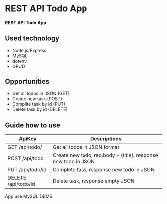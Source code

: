 # REST API Todo App

#### REST API Todo App

## Used technology

- Node.js/Express
- MySQL
- dotenv
- GRUD

## Opportunities

- Get all todos in JSON (GET)
- Create new task (POST)
- Complite task by id (PUT)
- Delete task by id (DELETE)

## Guide how to use

| ApiKey              | Descriptions                                                   |
| ------------------- | -------------------------------------------------------------- |
| GET /api/todo/      | Get all todos in JSON format                                   |
| POST /api/todo      | Create new todo, req.body - {title}, response new todo in JSON |
| PUT /api/todo/id    | Complete task, response new todo in JSON                       |
| DELETE /api/todo/id | Delete task, response empty JSON                               |

App use MySQL DBMS
